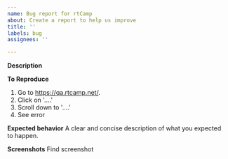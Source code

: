 ```yaml
---
name: Bug report for rtCamp
about: Create a report to help us improve
title: ''
labels: bug
assignees: ''

---
```


**Description**


**To Reproduce**
1. Go to https://qa.rtcamp.net/.
2. Click on '....'
3. Scroll down to '....'
4. See error

**Expected behavior**
A clear and concise description of what you expected to happen.

**Screenshots**
Find screenshot


